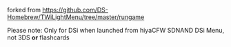 forked from https://github.com/DS-Homebrew/TWiLightMenu/tree/master/rungame

Please note: Only for DSi when launched from hiyaCFW SDNAND DSi Menu, not 3DS **or** flashcards
